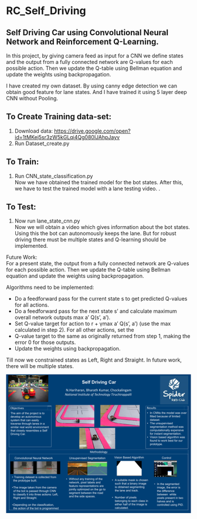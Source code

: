 # RC_Self_Driving
## Self Driving Car using Convolutional Neural Network and Reinforcement Q-Learning.
                                                                         
In this project, by giving camera feed as input for a CNN we define states and the output from a fully connected network are 
Q-values for each possible action. Then we update the Q-table using Bellman equation and update the weights using
backpropagation.                                                                                   

I have created my own dataset. By using canny edge detection we can obtain good feature for lane states. And I have trained
it using 5 layer deep CNN without Pooling.

## To Create Training data-set:
1. Download data: https://drive.google.com/open?id=1tMKej5sr3zW5kGLqi4Qg080lJAhpJayv
2. Run Dataset_create.py

## To Train:
1. Run CNN_state_classification.py                                                                                           
  Now we have obtained the trained model for the bot states. After this, we have to test the trained model with a lane
  testing video.
.
## To Test:
1. Now run lane_state_cnn.py                                                                    
  Now we will obtain a video which gives information about the bot states. Using this the bot can autonomously keeps the
  lane. But for robust driving there must be multiple states and Q-learning should be implemented.  

Future Work:                                                                                        
  For a present state, the output from a fully connected network are Q-values for each possible action. Then we update the 
  Q-table using Bellman equation and update the weights using backpropagation.

  Algorithms need to be implemented:
  * Do a feedforward pass for the current state s to get predicted Q-values for all actions.
  * Do a feedforward pass for the next state s’ and calculate maximum overall network outputs max a’ Q(s’, a’).
  * Set Q-value target for action to r + γmax a’ Q(s’, a’) (use the max calculated in step 2). For all other actions, set the 
  * Q-value target to the same as originally returned from step 1, making the error 0 for those outputs.
  * Update the weights using backpropagation.
  
  Till now we constrained states as Left, Right and Straight. In future work, there will be multiple states.
  
  ![](Picture1.png)
